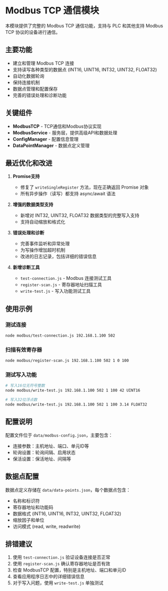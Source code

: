 # Modbus TCP 通信模块

本模块提供了完整的 Modbus TCP 通信功能，支持与 PLC 和其他支持 Modbus TCP 协议的设备进行通信。

## 主要功能

- 建立和管理 Modbus TCP 连接
- 支持读写各种类型的数据点 (INT16, UINT16, INT32, UINT32, FLOAT32)
- 自动化数据轮询
- 保持连接机制
- 数据点管理和配置保存
- 完善的错误处理和诊断功能

## 关键组件

- **ModbusTCP** - TCP通信和Modbus协议实现
- **ModbusService** - 服务层，提供高级API和数据处理
- **ConfigManager** - 配置信息管理
- **DataPointManager** - 数据点定义管理

## 最近优化和改进

1. **Promise支持**
   - 修复了 `writeSingleRegister` 方法，现在正确返回 Promise 对象
   - 所有异步操作（读写）都支持 async/await 语法

2. **增强的数据类型支持**
   - 新增对 INT32, UINT32, FLOAT32 数据类型的完整写入支持
   - 支持自动缩放和格式化

3. **错误处理和诊断**
   - 完善事件监听和异常处理
   - 为写操作增加超时机制
   - 改进的日志记录，包括详细的错误信息

4. **新增诊断工具**
   - `test-connection.js` - Modbus 连接测试工具
   - `register-scan.js` - 寄存器地址扫描工具
   - `write-test.js` - 写入功能测试工具

## 使用示例

### 测试连接

```bash
node modbus/test-connection.js 192.168.1.100 502
```

### 扫描有效寄存器

```bash
node modbus/register-scan.js 192.168.1.100 502 1 0 100
```

### 测试写入功能

```bash
# 写入16位无符号整数
node modbus/write-test.js 192.168.1.100 502 1 100 42 UINT16

# 写入32位浮点数
node modbus/write-test.js 192.168.1.100 502 1 100 3.14 FLOAT32
```

## 配置说明

配置文件位于 `data/modbus-config.json`，主要包含：

- 连接参数：主机地址、端口、单元ID等
- 轮询设置：轮询间隔、启用状态
- 保活设置：保活地址、间隔等

## 数据点配置

数据点定义存储在 `data/data-points.json`，每个数据点包含：

- 名称和标识符
- 寄存器地址和功能码
- 数据格式 (INT16, UINT16, INT32, UINT32, FLOAT32)
- 缩放因子和单位
- 访问模式 (read, write, readwrite)

## 排错建议

1. 使用 `test-connection.js` 验证设备连接是否正常
2. 使用 `register-scan.js` 确认寄存器地址是否有效
3. 检查 ModbusTCP 配置，特别是主机地址、端口和单元ID
4. 查看应用程序日志中的详细错误信息
5. 对于写入问题，使用 `write-test.js` 单独测试 
